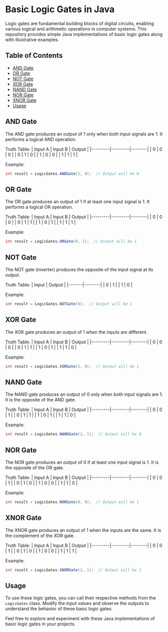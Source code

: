 # Basic Logic Gates in Java

Logic gates are fundamental building blocks of digital circuits, enabling various logical and arithmetic operations in computer systems. This repository provides simple Java implementations of basic logic gates along with illustrative examples.

## Table of Contents

- [AND Gate](#and-gate)
- [OR Gate](#or-gate)
- [NOT Gate](#not-gate)
- [XOR Gate](#xor-gate)
- [NAND Gate](#nand-gate)
- [NOR Gate](#nor-gate)
- [XNOR Gate](#xnor-gate)
- [Usage](#usage)

## AND Gate
The AND gate produces an output of 1 only when both input signals are 1. It performs a logical AND operation.

Truth Table:
| Input A | Input B | Output |
|---------|---------|--------|
|    0    |    0    |    0   |
|    0    |    1    |    0   |
|    1    |    0    |    0   |
|    1    |    1    |    1   |

Example:
```java
int result = LogicGates.ANDGate(1, 0);  // Output will be 0
```

## OR Gate
The OR gate produces an output of 1 if at least one input signal is 1. It performs a logical OR operation.

Truth Table:
| Input A | Input B | Output |
|---------|---------|--------|
|    0    |    0    |    0   |
|    0    |    1    |    1   |
|    1    |    0    |    1   |
|    1    |    1    |    1   |

Example:
```java
int result = LogicGates.ORGate(0, 1);  // Output will be 1
```

## NOT Gate
The NOT gate (inverter) produces the opposite of the input signal at its output.

Truth Table:
| Input | Output |
|-------|--------|
|   0   |    1   |
|   1   |    0   |

Example:
```java
int result = LogicGates.NOTGate(0);  // Output will be 1
```

## XOR Gate
The XOR gate produces an output of 1 when the inputs are different.

Truth Table:
| Input A | Input B | Output |
|---------|---------|--------|
|    0    |    0    |    0   |
|    0    |    1    |    1   |
|    1    |    0    |    1   |
|    1    |    1    |    0   |

Example:
```java
int result = LogicGates.XORGate(1, 0);  // Output will be 1
```

## NAND Gate
The NAND gate produces an output of 0 only when both input signals are 1. It is the opposite of the AND gate.

Truth Table:
| Input A | Input B | Output |
|---------|---------|--------|
|    0    |    0    |    1   |
|    0    |    1    |    1   |
|    1    |    0    |    1   |
|    1    |    1    |    0   |

Example:
```java
int result = LogicGates.NANDGate(1, 1);  // Output will be 0
```

## NOR Gate
The NOR gate produces an output of 0 if at least one input signal is 1. It is the opposite of the OR gate.

Truth Table:
| Input A | Input B | Output |
|---------|---------|--------|
|    0    |    0    |    1   |
|    0    |    1    |    0   |
|    1    |    0    |    0   |
|    1    |    1    |    0   |

Example:
```java
int result = LogicGates.NORGate(0, 0);  // Output will be 1
```

## XNOR Gate
The XNOR gate produces an output of 1 when the inputs are the same. It is the complement of the XOR gate.

Truth Table:
| Input A | Input B | Output |
|---------|---------|--------|
|    0    |    0    |    1   |
|    0    |    1    |    0   |
|    1    |    0    |    0   |
|    1    |    1    |    1   |

Example:
```java
int result = LogicGates.XNORGate(1, 1);  // Output will be 1
```

## Usage
To use these logic gates, you can call their respective methods from the `LogicGates` class. Modify the input values and observe the outputs to understand the behavior of these basic logic gates.

Feel free to explore and experiment with these Java implementations of basic logic gates in your projects.
